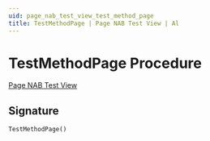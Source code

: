 ```yaml
---
uid: page_nab_test_view_test_method_page
title: TestMethodPage | Page NAB Test View | Al
---
```

# <a name="test_method_page"></a>TestMethodPage Procedure

[Page NAB Test View](index.md)

## <a name="signature"></a>Signature

```al
TestMethodPage()
```
